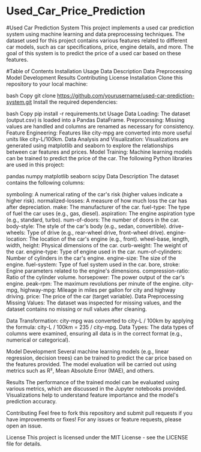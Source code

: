 # Used_Car_Price_Prediction
#Used Car Prediction System
This project implements a used car prediction system using machine learning and data preprocessing techniques. The dataset used for this project contains various features related to different car models, such as car specifications, price, engine details, and more. The goal of this system is to predict the price of a used car based on these features.

#Table of Contents
Installation
Usage
Data Description
Data Preprocessing
Model Development
Results
Contributing
License
Installation
Clone this repository to your local machine:

bash
Copy
git clone https://github.com/yourusername/used-car-prediction-system.git
Install the required dependencies:

bash
Copy
pip install -r requirements.txt
Usage
Data Loading: The dataset (output.csv) is loaded into a Pandas DataFrame.
Preprocessing: Missing values are handled and columns are renamed as necessary for consistency.
Feature Engineering: Features like city-mpg are converted into more useful units like city-L/100km.
Data Analysis and Visualization: Visualizations are generated using matplotlib and seaborn to explore the relationships between car features and prices.
Model Training: Machine learning models can be trained to predict the price of the car.
The following Python libraries are used in this project:

pandas
numpy
matplotlib
seaborn
scipy
Data Description
The dataset contains the following columns:

symboling: A numerical rating of the car's risk (higher values indicate a higher risk).
normalized-losses: A measure of how much loss the car has after depreciation.
make: The manufacturer of the car.
fuel-type: The type of fuel the car uses (e.g., gas, diesel).
aspiration: The engine aspiration type (e.g., standard, turbo).
num-of-doors: The number of doors in the car.
body-style: The style of the car's body (e.g., sedan, convertible).
drive-wheels: Type of drive (e.g., rear-wheel drive, front-wheel drive).
engine-location: The location of the car's engine (e.g., front).
wheel-base, length, width, height: Physical dimensions of the car.
curb-weight: The weight of the car.
engine-type: Type of engine used in the car.
num-of-cylinders: Number of cylinders in the car's engine.
engine-size: The size of the engine.
fuel-system: Type of fuel system used in the car.
bore, stroke: Engine parameters related to the engine's dimensions.
compression-ratio: Ratio of the cylinder volume.
horsepower: The power output of the car's engine.
peak-rpm: The maximum revolutions per minute of the engine.
city-mpg, highway-mpg: Mileage in miles per gallon for city and highway driving.
price: The price of the car (target variable).
Data Preprocessing
Missing Values:
The dataset was inspected for missing values, and the dataset contains no missing or null values after cleaning.

Data Transformation:
city-mpg was converted to city-L / 100km by applying the formula:
city-L / 100km = 235 / city-mpg.
Data Types:
The data types of columns were examined, ensuring all data is in the correct format (e.g., numerical or categorical).

Model Development
Several machine learning models (e.g., linear regression, decision trees) can be trained to predict the car price based on the features provided. The model evaluation will be carried out using metrics such as R², Mean Absolute Error (MAE), and others.

Results
The performance of the trained model can be evaluated using various metrics, which are discussed in the Jupyter notebooks provided. Visualizations help to understand feature importance and the model's prediction accuracy.

Contributing
Feel free to fork this repository and submit pull requests if you have improvements or fixes! For any issues or feature requests, please open an issue.

License
This project is licensed under the MIT License - see the LICENSE file for details.
